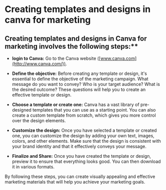  # Creating templates and designs in canva for marketing


## Creating templates and designs in Canva for marketing involves the following steps:**


*  **login to Canva:**  Go to the Canva website ([www.canva.com](http://www.canva.com/)).

* **Define the objective:** Before creating any template or design, it's essential to define the objective of the marketing campaign. What message do you want to convey? Who is your target audience? What is the desired outcome? These questions will help you to create an effective template or design.

* **Choose a template or create one:** Canva has a vast library of pre-designed templates that you can use as a starting point. You can also create a custom template from scratch, which gives you more control over the design elements.

* **Customize the design:** Once you have selected a template or created one, you can customize the design by adding your own text, images, colors, and other elements. Make sure that the design is consistent with your brand identity and that it effectively conveys your message.

* **Finalize and Share:** Once you have created the template or design, preview it to ensure that everything looks good. You can then download it in various formats.

By following these steps, you can create visually appealing and effective marketing materials that will help you achieve your marketing goals.
